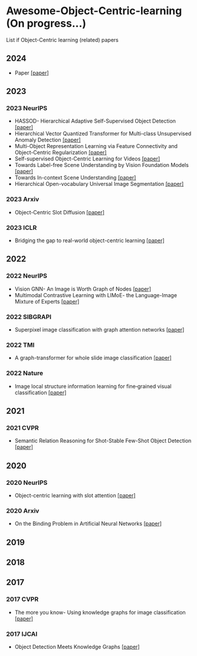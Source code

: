 # Awesome-Object-Centric-learning (On progress...)
List if Object-Centric learning (related) papers 


## 2024
- Paper [[paper]]()

  
## 2023
### 2023 NeurIPS
- HASSOD- Hierarchical Adaptive Self-Supervised Object Detection [[paper]](https://proceedings.neurips.cc/paper_files/paper/2023/hash/b9ecf4d84999a61783c360c3782e801e-Abstract-Conference.html)
- Hierarchical Vector Quantized Transformer for Multi-class Unsupervised Anomaly Detection [[paper]](https://proceedings.neurips.cc/paper_files/paper/2023/hash/1abc87c67cc400a67b869358e627fe37-Abstract-Conference.html)
- Multi-Object Representation Learning via Feature Connectivity and Object-Centric Regularization [[paper]](https://proceedings.neurips.cc/paper_files/paper/2023/hash/bcef27c5825d1ed8757290f237b2d851-Abstract-Conference.html)
- Self-supervised Object-Centric Learning for Videos [[paper]](https://proceedings.neurips.cc/paper_files/paper/2023/hash/67b0e7c7c2a5780aeefe3b79caac106e-Abstract-Conference.html)
- Towards Label-free Scene Understanding by Vision Foundation Models [[paper]](https://proceedings.neurips.cc/paper_files/paper/2023/hash/ef6c94e9cf4d169298479ee2e230ee13-Abstract-Conference.html)
- Towards In-context Scene Understanding [[paper]](https://proceedings.neurips.cc/paper_files/paper/2023/hash/c94a632545000531f0b47000e9caa5b6-Abstract-Conference.html)
- Hierarchical Open-vocabulary Universal Image Segmentation [[paper]](https://arxiv.org/abs/2307.00764)

### 2023 Arxiv
- Object-Centric Slot Diffusion [[paper]](https://arxiv.org/abs/2303.10834)
  
### 2023 ICLR
- Bridging the gap to real-world object-centric learning [[paper]](https://arxiv.org/abs/2209.14860)
  


## 2022
### 2022 NeurIPS
- Vision GNN- An Image is Worth Graph of Nodes [[paper]](https://proceedings.neurips.cc/paper_files/paper/2022/hash/3743e69c8e47eb2e6d3afaea80e439fb-Abstract-Conference.html)
- Multimodal Contrastive Learning with LIMoE- the Language-Image Mixture of Experts [[paper]](https://proceedings.neurips.cc/paper_files/paper/2022/hash/3e67e84abf900bb2c7cbd5759bfce62d-Abstract-Conference.html)

### 2022 SIBGRAPI
- Superpixel image classification with graph attention networks [[paper]](https://ieeexplore.ieee.org/abstract/document/9265983)

### 2022 TMI
- A graph-transformer for whole slide image classification [[paper]](https://ieeexplore.ieee.org/abstract/document/9779215)

### 2022 Nature
- Image local structure information learning for fine‐grained visual classification [[paper]](https://www.nature.com/articles/s41598-022-23835-0)



## 2021
### 2021 CVPR
- Semantic Relation Reasoning for Shot-Stable Few-Shot Object Detection [[paper]](https://openaccess.thecvf.com/content/CVPR2021/html/Zhu_Semantic_Relation_Reasoning_for_Shot-Stable_Few-Shot_Object_Detection_CVPR_2021_paper.html)



## 2020
### 2020 NeurIPS
- Object-centric learning with slot attention [[paper]](https://proceedings.neurips.cc/paper/2020/hash/8511df98c02ab60aea1b2356c013bc0f-Abstract.html)
### 2020 Arxiv
- On the Binding Problem in Artificial Neural Networks [[paper]](https://arxiv.org/abs/2012.05208)
  


## 2019




## 2018




## 2017
### 2017 CVPR
- The more you know- Using knowledge graphs for image classification [[paper]](https://arxiv.org/abs/1612.04844)

### 2017 IJCAI
- Object Detection Meets Knowledge Graphs [[paper]](https://ink.library.smu.edu.sg/sis_research/4067/)




